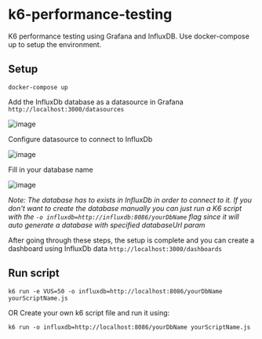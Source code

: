 # k6-performance-testing
K6 performance testing using Grafana and InfluxDB.
Use docker-compose up to setup the environment.	
## Setup
```
docker-compose up
```
Add the InfluxDb database as a datasource in Grafana 
```http://localhost:3000/datasources```

![image](https://user-images.githubusercontent.com/44115633/201715414-c8093896-18eb-4356-943e-1e87685a818a.png)

Configure datasource to connect to InfluxDb

![image](https://user-images.githubusercontent.com/44115633/201715647-56cb1bcb-5de6-4d52-9021-2baee863c6aa.png)

Fill in your database name

![image](https://user-images.githubusercontent.com/44115633/201716298-330d1b5b-15de-469e-975c-3f36dd85c0a1.png)

_Note: The database has to exists in InfluxDb in order to connect to it. If you don't want to create the database manually you can just run a K6 script with the ```-o influxdb=http://influxdb:8086/yourDbName``` flag since it will auto generate a database with specified databaseUrl param_

After going through these steps, the setup is complete and you can create a dashboard using InfluxDb data
```http://localhost:3000/dashboards```

## Run script
```
k6 run -e VUS=50 -o influxdb=http://localhost:8086/yourDbName yourScriptName.js
```
OR
Create your own k6 script file and run it using:
```
k6 run -o influxdb=http://localhost:8086/yourDbName yourScriptName.js
```





